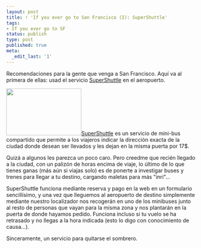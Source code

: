 ```yaml
---
layout: post
title: ! 'If you ever go to San Francisco (I): SuperShuttle'
tags:
- If you ever go to SF
status: publish
type: post
published: true
meta:
  _edit_last: '1'
---
```

Recomendaciones para la gente que venga a San Francisco. Aquí va al primera de ellas: usad el servicio <a title="Super Shuttle" href="http://www.supershuttle.com/" target="_blank">SuperShuttle</a> en el aeropuerto.
<!-- more -->

<a href="http://sheniff.es/public/wp/wp-content/uploads/2012/08/supershuttle.jpg"><img class="alignleft size-full wp-image-288" title="supershuttle" src="http://sheniff.es/public/wp/wp-content/uploads/2012/08/supershuttle.jpg" alt="" width="200" height="125" /></a><a title="Super Shuttle" href="http://www.supershuttle.com/" target="_blank">SuperShuttle</a> es un servicio de mini-bus compartido que permite a los viajeros indicar la dirección exacta de la ciudad donde desean ser llevados y les dejan en la misma puerta por 17$.

Quizá a algunos les parezca un poco caro. Pero creedme que recién llegado a la ciudad, con un palizón de horas encima de viaje, lo último de lo que tienes ganas (más aún si viajas solo) es de ponerte a investigar buses y trenes para llegar a tu destino, cargando maletas para más "inri"...

SuperShuttle funciona mediante reserva y pago en la web en un formulario sencillísimo, y una vez que lleguemos al aeropuerto de destino simplemente mediante nuestro localizador nos recogerán en uno de los minibuses junto al resto de personas que vayan para la misma zona y nos plantarán en la puerta de donde hayamos pedido. Funciona incluso si tu vuelo se ha retrasado y no llegas a la hora indicada (esto lo digo con conocimiento de causa...).

Sinceramente, un servicio para quitarse el sombrero.
